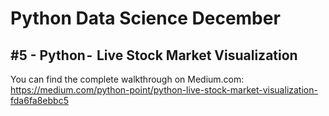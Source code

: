 # Python Data Science December
## #5 - Python -  Live Stock Market Visualization

You can find the complete walkthrough on Medium.com:
https://medium.com/python-point/python-live-stock-market-visualization-fda6fa8ebbc5
